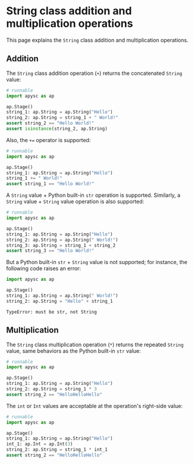 # String class addition and multiplication operations

This page explains the `String` class addition and multiplication operations.

## Addition

The `String` class addition operation (`+`) returns the concatenated `String` value:

```py
# runnable
import apysc as ap

ap.Stage()
string_1: ap.String = ap.String("Hello")
string_2: ap.String = string_1 + " World!"
assert string_2 == "Hello World!"
assert isinstance(string_2, ap.String)
```

Also, the `+=` operator is supported:

```py
# runnable
import apysc as ap

ap.Stage()
string_1: ap.String = ap.String("Hello")
string_1 += " World!"
assert string_1 == "Hello World!"
```

A `String` value + Python built-in `str` operation is supported. Similarly, a `String` value + `String` value operation is also supported:

```py
# runnable
import apysc as ap

ap.Stage()
string_1: ap.String = ap.String("Hello")
string_2: ap.String = ap.String(" World!")
string_3: ap.String = string_1 + string_2
assert string_3 == "Hello World!"
```

But a Python built-in `str` + `String` value is not supported; for instance, the following code raises an error:

```py
import apysc as ap

ap.Stage()
string_1: ap.String = ap.String(" World!")
string_2: ap.String = "Hello" + string_1
```

```
TypeError: must be str, not String
```

## Multiplication

The `String` class multiplication operation (`*`) returns the repeated `String` value, same behaviors as the Python built-in `str` value:

```py
# runnable
import apysc as ap

ap.Stage()
string_1: ap.String = ap.String("Hello")
string_2: ap.String = string_1 * 3
assert string_2 == "HelloHelloHello"
```

The `int` or `Int` values are acceptable at the operation's right-side value:

```py
# runnable
import apysc as ap

ap.Stage()
string_1: ap.String = ap.String("Hello")
int_1: ap.Int = ap.Int(3)
string_2: ap.String = string_1 * int_1
assert string_2 == "HelloHelloHello"
```